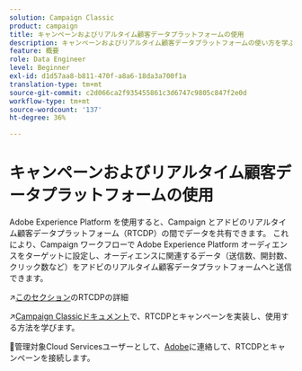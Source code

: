 ```yaml
---
solution: Campaign Classic
product: campaign
title: キャンペーンおよびリアルタイム顧客データプラットフォームの使用
description: キャンペーンおよびリアルタイム顧客データプラットフォームの使い方を学ぶ
feature: 概要
role: Data Engineer
level: Beginner
exl-id: d1d57aa8-b811-470f-a8a6-18da3a700f1a
translation-type: tm+mt
source-git-commit: c2d066ca2f935455861c3d6747c9805c847f2e0d
workflow-type: tm+mt
source-wordcount: '137'
ht-degree: 36%

---
```


# キャンペーンおよびリアルタイム顧客データプラットフォームの使用

Adobe Experience Platform を使用すると、Campaign とアドビのリアルタイム顧客データプラットフォーム（RTCDP）の間でデータを共有できます。 これにより、Campaign ワークフローで Adobe Experience Platform オーディエンスをターゲットに設定し、オーディエンスに関連するデータ（送信数、開封数、クリック数など）をアドビのリアルタイム顧客データプラットフォームへと送信できます。

:arrow_upper_right:[このセクション](https://experienceleague.adobe.com/docs/experience-platform/rtcdp/overview.html?lang=en)のRTCDPの詳細

:arrow_upper_right:[Campaign Classicドキュメント](https://experienceleague.adobe.com/docs/campaign-classic/using/integrating-with-adobe-experience-cloud/aep-sources-destinations/get-started-sources-destinations.html?lang=en#integrating-with-adobe-experience-cloud)で、RTCDPとキャンペーンを実装し、使用する方法を学びます。

:speech_balloon:管理対象Cloud Servicesユーザーとして、[Adobe](../start/support.md#support)に連絡して、RTCDPとキャンペーンを接続します。
